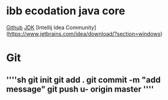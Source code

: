 # ibb ecodation java core
[Github](https://github.com/salihozzcelik/ibb_javacore.git)
[JDK](https://www.oracle.com/tr/java/technologies/downloads/#jdk23-windows)
[Intellij Idea Community] (https://www.jetbrains.com/idea/download/?section=windows)

# Git
''''sh
git init
git add .
git commit -m "add message"
git push u- origin master
''''
---